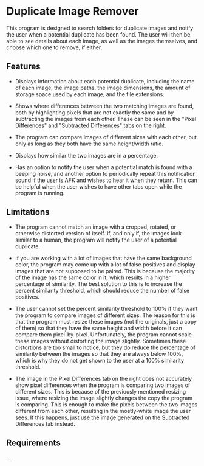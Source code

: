 # Duplicate Image Remover #
This program is designed to search folders for duplicate images and notify the user when a potential duplicate 
has been found. The user will then be able to see details about each image, as well as the images themselves, 
and choose which one to remove, if either.

## Features ##
* Displays information about each potential duplicate, including the name of each image, the image paths, the 
image dimensions, the amount of storage space used by each image, and the file extensions.

* Shows where differences between the two matching images are found, both by highlighting pixels that are not 
exactly the same and by subtracting the images from each other. These can be seen in the "Pixel Differences" 
and "Subtracted Differences" tabs on the right.

* The program can compare images of different sizes with each other, but only as long as they both have the same
height/width ratio.

* Displays how similar the two images are in a percentage.

* Has an option to notify the user when a potential match is found with a beeping noise, and another option to
periodically repeat this notification sound if the user is AFK and wishes to hear it when they return. This can
be helpful when the user wishes to have other tabs open while the program is running.

## Limitations ##
* The program cannot match an image with a cropped, rotated, or otherwise distorted version of itself.
If, and only if, the images look similar to a human, the program will notify the user of a potential duplicate.

* If you are working with a lot of images that have the same background color, the program may come up with
a lot of false positives and display images that are not supposed to be paired. This is because the 
majority of the image has the same color in it, which results in a higher percentage of similarity. The best
solution to this is to increase the percent similarity threshold, which should reduce the number of false
positives.

* The user cannot set the percent similarity threshold to 100% if they want the program to compare images of
different sizes. The reason for this is that the program must resize these images (not the originals, just 
a copy of them) so that they have the same height and width before it can compare them pixel-by-pixel.
Unfortunately, the program cannot scale these images without distorting the image slightly. Sometimes these
distortions are too small to notice, but they do reduce the percentage of similarity between the images so that
they are always below 100%, which is why they do not get shown to the user at a 100% similarity threshold.

* The image in the Pixel Differences tab on the right does not accurately show pixel differences when the program
is comparing two images of different sizes. This is because of the previously mentioned resizing issue, where 
resizing the image slightly changes the copy the program is comparing. This is enough to make the pixels between 
the two images different from each other, resulting in the mostly-white image the user sees. If this happens,
just use the image generated on the Subtracted Differences tab instead.

## Requirements ##
...
